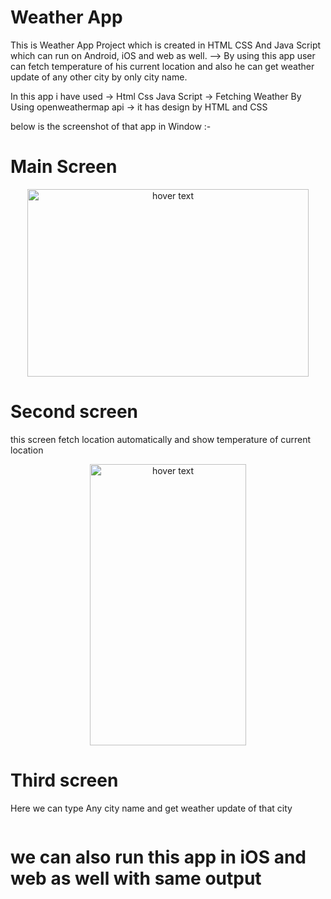 #  Weather App

This is Weather App Project which is created in HTML CSS And Java Script which can run on Android, iOS and web as well.
--> By using this app user can fetch temperature of his current location and also he can get weather update of any other city by only
    city name.
    
In this app i have used
 -> Html Css Java Script
 -> Fetching Weather By Using openweathermap api
 -> it has design by HTML and CSS

below is the screenshot of that app in Window :-

# Main Screen
<p align="center">
    <img src="https://user-images.githubusercontent.com/128953865/229284412-91bf30ab-1381-4472-a61f-463fd09eda72.png" width="450"height="300" title="hover text">

</p>

# Second screen

this screen fetch location automatically and show temperature of current location

<p align="center">
  <img src="https://user-images.githubusercontent.com/68633415/210749978-ff47890c-e12e-4d96-ae2d-a50b79838535.jpg" width="250"height="450"  title="hover text">
  </p>
 
 # Third screen
 Here we can type Any city name and get weather update of that city 
 <p align="center">
 <img src="">
 </p>
 
 
 # we can also run this app in iOS and web as well with same output
